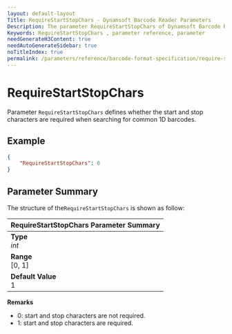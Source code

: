 ```yaml
---
layout: default-layout
Title: RequireStartStopChars - Dynamsoft Barcode Reader Parameters
Description: The parameter RequireStartStopChars of Dynamsoft Barcode Reader defines whether the start and stop characters are required when searching for common 1D barcodes.
Keywords: RequireStartStopChars , parameter reference, parameter
needGenerateH3Content: true
needAutoGenerateSidebar: true
noTitleIndex: true
permalink: /parameters/reference/barcode-format-specification/require-start-stop-chars.html
---
```


# RequireStartStopChars

Parameter `RequireStartStopChars` defines whether the start and stop characters are required when searching for common 1D barcodes.

## Example

```json
{
    "RequireStartStopChars": 0
}
```

## Parameter Summary

The structure of the`RequireStartStopChars` is shown as follow:

| RequireStartStopChars  Parameter Summary |
| :--------------------------------- |
| **Type**<br>*int* |
| **Range**<br>[0, 1] |
| **Default Value**<br> 1 |

**Remarks**

- 0: start and stop characters are not required.
- 1: start and stop characters are required.

